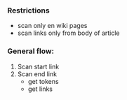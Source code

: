 ### Restrictions
  - scan only en wiki pages
  - scan links only from body of article

### General flow:
  1) Scan start link
  2) Scan end link
     * get  tokens
     * get  links